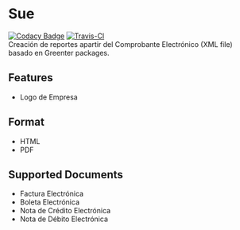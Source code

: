 # Sue 
[![Codacy Badge](https://api.codacy.com/project/badge/Grade/ea15c73b34db4e67a7493472ada0d56d)](https://www.codacy.com/app/giansalex/sue?utm_source=github.com&amp;utm_medium=referral&amp;utm_content=giansalex/sue&amp;utm_campaign=Badge_Grade)
[![Travis-CI](https://img.shields.io/travis/giansalex/sue.svg?branch=master&style=flat-square)](https://travis-ci.org/giansalex/sue)  
Creación de reportes apartir del Comprobante Electrónico (XML file) basado en Greenter packages.

## Features
- Logo de Empresa

## Format
- HTML
- PDF

## Supported Documents 
- Factura Electrónica
- Boleta Electrónica
- Nota de Crédito Electrónica
- Nota de Débito Electrónica